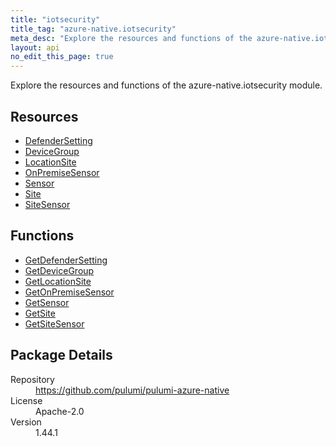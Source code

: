```yaml
---
title: "iotsecurity"
title_tag: "azure-native.iotsecurity"
meta_desc: "Explore the resources and functions of the azure-native.iotsecurity module."
layout: api
no_edit_this_page: true
---
```


<!-- WARNING: this file was generated by Pulumi Docs Generator. -->
<!-- Do not edit by hand unless you're certain you know what you are doing! -->

Explore the resources and functions of the azure-native.iotsecurity module.

<h2 id="resources">Resources</h2>
<ul class="api">
    <li><a href="defendersetting" title="DefenderSetting"><span class="api-symbol api-symbol--resource"></span>DefenderSetting</a></li>
    <li><a href="devicegroup" title="DeviceGroup"><span class="api-symbol api-symbol--resource"></span>DeviceGroup</a></li>
    <li><a href="locationsite" title="LocationSite"><span class="api-symbol api-symbol--resource"></span>LocationSite</a></li>
    <li><a href="onpremisesensor" title="OnPremiseSensor"><span class="api-symbol api-symbol--resource"></span>OnPremiseSensor</a></li>
    <li><a href="sensor" title="Sensor"><span class="api-symbol api-symbol--resource"></span>Sensor</a></li>
    <li><a href="site" title="Site"><span class="api-symbol api-symbol--resource"></span>Site</a></li>
    <li><a href="sitesensor" title="SiteSensor"><span class="api-symbol api-symbol--resource"></span>SiteSensor</a></li>
</ul>

<h2 id="functions">Functions</h2>
<ul class="api">
    <li><a href="getdefendersetting" title="GetDefenderSetting"><span class="api-symbol api-symbol--function"></span>GetDefenderSetting</a></li>
    <li><a href="getdevicegroup" title="GetDeviceGroup"><span class="api-symbol api-symbol--function"></span>GetDeviceGroup</a></li>
    <li><a href="getlocationsite" title="GetLocationSite"><span class="api-symbol api-symbol--function"></span>GetLocationSite</a></li>
    <li><a href="getonpremisesensor" title="GetOnPremiseSensor"><span class="api-symbol api-symbol--function"></span>GetOnPremiseSensor</a></li>
    <li><a href="getsensor" title="GetSensor"><span class="api-symbol api-symbol--function"></span>GetSensor</a></li>
    <li><a href="getsite" title="GetSite"><span class="api-symbol api-symbol--function"></span>GetSite</a></li>
    <li><a href="getsitesensor" title="GetSiteSensor"><span class="api-symbol api-symbol--function"></span>GetSiteSensor</a></li>
</ul>

<h2 id="package-details">Package Details</h2>
<dl class="package-details">
	<dt>Repository</dt>
	<dd><a href="https://github.com/pulumi/pulumi-azure-native">https://github.com/pulumi/pulumi-azure-native</a></dd>
	<dt>License</dt>
	<dd>Apache-2.0</dd>
	<dt>Version</dt>
	<dd>1.44.1</dd>
</dl>

